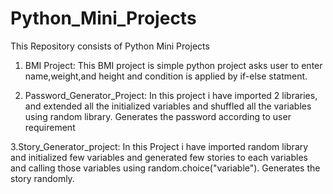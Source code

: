 # Python_Mini_Projects
This Repository consists of Python Mini Projects 
 
1. BMI Project: 
This BMI project is simple python project asks user to enter name,weight,and height and condition is applied by if-else statment.

2. Password_Generator_Project:
In this project i have imported 2 libraries, and extended all the initialized variables and shuffled all the variables using random library.
Generates the password according to user requirement
   
3.Story_Generator_project:
In this Project i have imported random library and initialized few variables and generated few stories to each variables and calling those variables using random.choice("variable"). Generates the story randomly.



